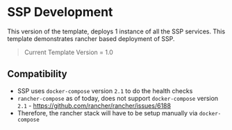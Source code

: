 # SSP Development

This version of the template, deploys 1 instance of all the SSP services. This template demonstrates rancher based deployment of SSP.

> Current Template Version = 1.0

## Compatibility
* SSP uses `docker-compose` version `2.1` to do the health checks 
* `rancher-compose` as of today, does not support `docker-compose` version `2.1` - https://github.com/rancher/rancher/issues/6188
* Therefore, the rancher stack will have to be setup manually via `docker-compose`